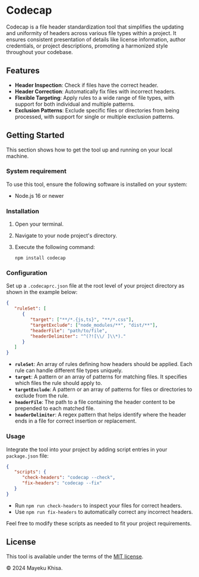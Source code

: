 # Codecap

Codecap is a file header standardization tool that simplifies the updating and uniformity of headers across various file types within a project. It ensures consistent presentation of details like license information, author credentials, or project descriptions, promoting a harmonized style throughout your codebase.

## Features

-  **Header Inspection**: Check if files have the correct header.
-  **Header Correction**: Automatically fix files with incorrect headers.
-  **Flexible Targeting**: Apply rules to a wide range of file types, with support for both individual and multiple patterns.
-  **Exclusion Patterns**: Exclude specific files or directories from being processed, with support for single or multiple exclusion patterns.

## Getting Started

This section shows how to get the tool up and running on your local machine.

### System requirement

To use this tool, ensure the following software is installed on your system:

-  Node.js 16 or newer

### Installation

1. Open your terminal.

2. Navigate to your node project's directory.

3. Execute the following command:

   ```shell
   npm install codecap
   ```

### Configuration

Set up a `.codecaprc.json` file at the root level of your project directory as shown in the example below:

```json
{
   "ruleSet": [
      {
         "target": ["**/*.{js,ts}", "**/*.css"],
         "targetExclude": ["node_modules/**", "dist/**"],
         "headerFile": "path/to/file",
         "headerDelimiter": "^(?![\\/ ]\\*)."
      }
   ]
}
```

-  **`ruleSet`**: An array of rules defining how headers should be applied. Each rule can handle different file types uniquely.
-  **`target`**: A pattern or an array of patterns for matching files. It specifies which files the rule should apply to.
-  **`targetExclude`**: A pattern or an array of patterns for files or directories to exclude from the rule.
-  **`headerFile`**: The path to a file containing the header content to be prepended to each matched file.
-  **`headerDelimiter`**: A regex pattern that helps identify where the header ends in a file for correct insertion or replacement.

### Usage

Integrate the tool into your project by adding script entries in your `package.json` file:

```json
{
   "scripts": {
      "check-headers": "codecap --check",
      "fix-headers": "codecap --fix"
   }
}
```

-  Run `npm run check-headers` to inspect your files for correct headers.
-  Use `npm run fix-headers` to automatically correct any incorrect headers.

Feel free to modify these scripts as needed to fit your project requirements.

## License

This tool is available under the terms of the [MIT license][1].

&copy; 2024 Mayeku Khisa.

[1]: LICENSE
